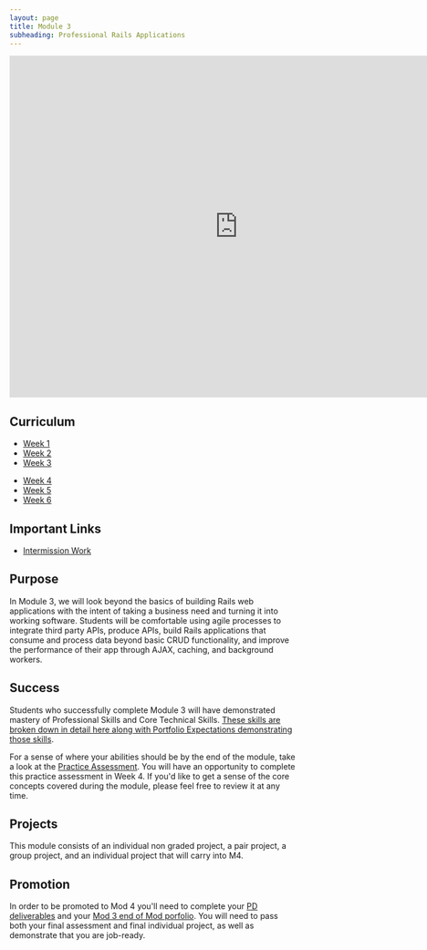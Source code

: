```yaml
---
layout: page
title: Module 3
subheading: Professional Rails Applications
---
```


<iframe src="https://calendar.google.com/calendar/embed?mode=week&src=casimircreative.com_e9k9b6n7bok174ilmqbfdr0sc4@group.calendar.google.com&ctz=America/Denver" style="border-width:0" width="800" height="600" frameborder="0" scrolling="no"></iframe>

## Curriculum

<ul class="outlines">
  <a href="outlines/week1">
    <li class="outline">Week 1</li>
  </a>
  <a href="outlines/week2">
    <li class="outline">Week 2</li>
  </a>
  <a href="outlines/week3">
    <li class="outline">Week 3</li>
  </a>
</ul>
<ul class="outlines">
  <a href="outlines/week4">
    <li class="outline">Week 4</li>
  </a>
  <a href="outlines/week5">
    <li class="outline">Week 5</li>
  </a>
  <a href="outlines/week6">
    <li class="outline">Week 6</li>
  </a>
</ul>

## Important Links

* [Intermission Work](./intermission_work)

## Purpose

In Module 3, we will look beyond the basics of building Rails web applications with the intent of taking a business need and turning it into working software. Students will be comfortable using agile processes to integrate third party APIs, produce APIs, build Rails applications that consume and process data beyond basic CRUD functionality, and improve the performance of their app through AJAX, caching, and background workers.

## Success

Students who successfully complete Module 3 will have demonstrated mastery of Professional Skills and Core Technical Skills.
[These skills are broken down in detail here along with Portfolio Expectations demonstrating those skills](success).

For a sense of where your abilities should be by the end of the module, take a look at the [Practice Assessment](lessons/practice_assessment). You will have an opportunity to complete this practice assessment in Week 4. If you'd like to get a sense of the core concepts covered during the module, please feel free to review it at any time.

## Projects

This module consists of an individual non graded project, a pair project, a group project, and an individual project that will carry into M4.

## Promotion

In order to be promoted to Mod 4 you'll need to complete your [PD deliverables](https://github.com/turingschool/career-development-curriculum/tree/master/module_three) and your [Mod 3 end of Mod porfolio](https://github.com/turingschool/portfolios/blob/master/templates/BEM3_template.md). You will need to pass both your final assessment and final individual project, as well as demonstrate that you are job-ready.
